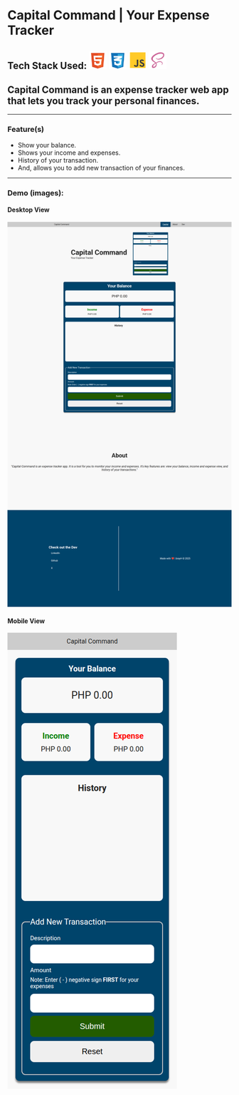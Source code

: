 # Capital Command | Your Expense Tracker

## Tech Stack Used: <img src="img/html5.svg" alt="HTML5 Icon" width="40" height="40"> <img src="img/css3.svg" alt="CSS3 Icon" width="40" height="40"> <img src="img/js.svg" alt="JavaScript Icon" width="40" height="40"> <img src="img/scss.svg" alt="SASS Icon" width="40" height="40">

## Capital Command is an expense tracker web app that lets you track your personal finances.

---

### Feature(s)
* Show your balance.
* Shows your income and expenses.
* History of your transaction.
* And, allows you to add new transaction of your finances.

---

### Demo (images):

#### Desktop View
![Desktop View](img/desktop-view.png)

#### Mobile View
![Mobile View](img/mobile-view.png)